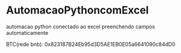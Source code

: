 # AutomacaoPythoncomExcel
automacao python conectado ao excel preenchendo campos automaticamente

BTC(rede bnb): 0x823187B24Eb95d3D5AE1EB0E05a6641090c84dD0
